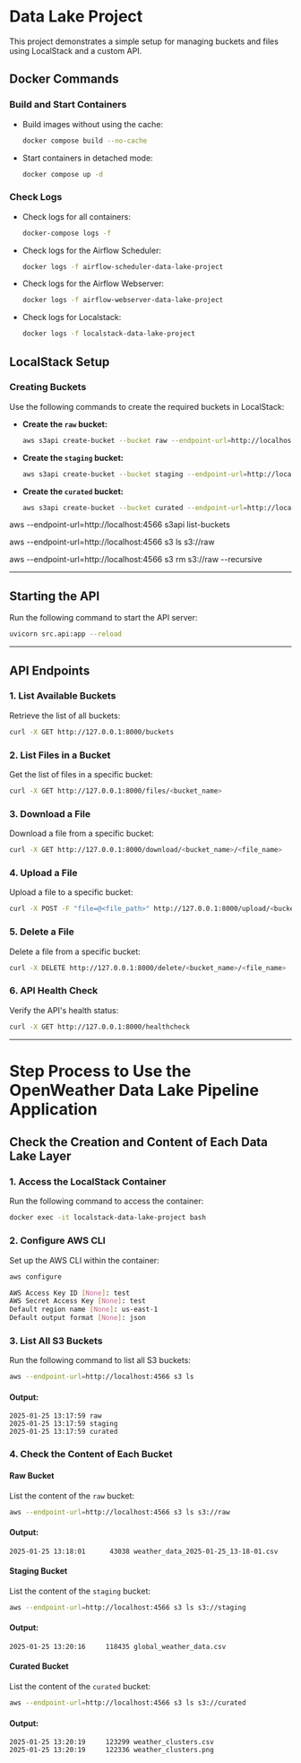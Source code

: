 # Data Lake Project

This project demonstrates a simple setup for managing buckets and files using LocalStack and a custom API.

## Docker Commands

### Build and Start Containers
- Build images without using the cache:
  ```bash
  docker compose build --no-cache
  ```

- Start containers in detached mode:
  ```bash
  docker compose up -d
  ```

### Check Logs
- Check logs for all containers:
  ```bash
  docker-compose logs -f
  ```

- Check logs for the Airflow Scheduler:
  ```bash
  docker logs -f airflow-scheduler-data-lake-project
  ```

- Check logs for the Airflow Webserver:
  ```bash
  docker logs -f airflow-webserver-data-lake-project
  ```

- Check logs for Localstack:
  ```bash
  docker logs -f localstack-data-lake-project
  ```

## LocalStack Setup

### Creating Buckets
Use the following commands to create the required buckets in LocalStack:

- **Create the `raw` bucket:**
  ```bash
  aws s3api create-bucket --bucket raw --endpoint-url=http://localhost:4566
  ```

- **Create the `staging` bucket:**
  ```bash
  aws s3api create-bucket --bucket staging --endpoint-url=http://localhost:4566
  ```

- **Create the `curated` bucket:**
  ```bash
  aws s3api create-bucket --bucket curated --endpoint-url=http://localhost:4566
  ```
aws --endpoint-url=http://localhost:4566 s3api list-buckets

aws --endpoint-url=http://localhost:4566 s3 ls s3://raw

aws --endpoint-url=http://localhost:4566 s3 rm s3://raw --recursive

---

## Starting the API

Run the following command to start the API server:
```bash
uvicorn src.api:app --reload
```

---

## API Endpoints

### 1. **List Available Buckets**
Retrieve the list of all buckets:
```bash
curl -X GET http://127.0.0.1:8000/buckets
```

### 2. **List Files in a Bucket**
Get the list of files in a specific bucket:
```bash
curl -X GET http://127.0.0.1:8000/files/<bucket_name>
```

### 3. **Download a File**
Download a file from a specific bucket:
```bash
curl -X GET http://127.0.0.1:8000/download/<bucket_name>/<file_name>
```

### 4. **Upload a File**
Upload a file to a specific bucket:
```bash
curl -X POST -F "file=@<file_path>" http://127.0.0.1:8000/upload/<bucket_name>
```

### 5. **Delete a File**
Delete a file from a specific bucket:
```bash
curl -X DELETE http://127.0.0.1:8000/delete/<bucket_name>/<file_name>
```

### 6. **API Health Check**
Verify the API's health status:
```bash
curl -X GET http://127.0.0.1:8000/healthcheck
```

---

# Step Process to Use the OpenWeather Data Lake Pipeline Application

## Check the Creation and Content of Each Data Lake Layer

### 1. Access the LocalStack Container
Run the following command to access the container:
```bash
docker exec -it localstack-data-lake-project bash
```

### 2. Configure AWS CLI
Set up the AWS CLI within the container:
```bash
aws configure

AWS Access Key ID [None]: test
AWS Secret Access Key [None]: test
Default region name [None]: us-east-1
Default output format [None]: json
```

### 3. List All S3 Buckets
Run the following command to list all S3 buckets:
```bash
aws --endpoint-url=http://localhost:4566 s3 ls
```

#### Output:
```
2025-01-25 13:17:59 raw
2025-01-25 13:17:59 staging
2025-01-25 13:17:59 curated
```

### 4. Check the Content of Each Bucket

#### Raw Bucket
List the content of the `raw` bucket:
```bash
aws --endpoint-url=http://localhost:4566 s3 ls s3://raw
```

#### Output:
```
2025-01-25 13:18:01      43038 weather_data_2025-01-25_13-18-01.csv
```

#### Staging Bucket
List the content of the `staging` bucket:
```bash
aws --endpoint-url=http://localhost:4566 s3 ls s3://staging
```

#### Output:
```
2025-01-25 13:20:16     118435 global_weather_data.csv
```

#### Curated Bucket
List the content of the `curated` bucket:
```bash
aws --endpoint-url=http://localhost:4566 s3 ls s3://curated
```

#### Output:
```
2025-01-25 13:20:19     123299 weather_clusters.csv
2025-01-25 13:20:19     122336 weather_clusters.png
```
